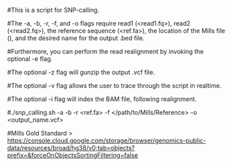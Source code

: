 #This is a script for SNP-calling.

#The -a, -b, -r, -f, and -o flags require read1 (<read1.fq>), read2 (<read2.fq>), the reference sequence (<ref.fa>), the location of the Mills file (</Location>), and the desired name for the output .bed file.

#Furthermore, you can perform the read realignment by invoking the optional -e flag.

#The optional -z flag will gunzip the output .vcf file.

#The optional -v flag allows the user to trace through the script in realtime.

#The optional -i flag will index the BAM file, following realignment.

#./snp_calling.sh -a <read1> -b <read2> -r <ref.fa> -f </path/to/Mills/Reference> -o <output_name.vcf>

#Mills Gold Standard > https://console.cloud.google.com/storage/browser/genomics-public-data/resources/broad/hg38/v0;tab=objects?prefix=&forceOnObjectsSortingFiltering=false
